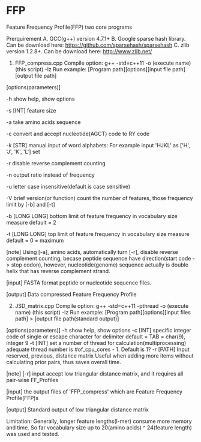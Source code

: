# FFP
Feature Frequency Profile(FFP) two core programs


Prerquirement
A. GCC(g++) version 4.7.1+
B. Google sparse hash library. Can be download here: https://github.com/sparsehash/sparsehash
C. zlib version 1.2.8+. Can be download here: http://www.zlib.net/


1. FFP_compress.cpp
Compile option: g++ -std=c++11 -o (execute name) (this script) -lz
Run example: [Program path][options][input file path][output file path] 

[options(parameters)]

-h  show help, show options

-s  [INT] feature size

-a  take amino acids sequence

-c  convert and accept nucleotide(AGCT) code to RY code

-k  [STR] manual input of word alphabets: For example input 'HJKL' as ['H', 'J', 'K', 'L'] set

-r  disable reverse complement counting

-n  output ratio instead of frequency

-u  letter case insensitive(default is case sensitive)

-V  brief version(or function)
    count the number of features, those frequency limit by [-b] and [-t]

-b  [LONG LONG] bottom limit of feature frequency in vocabulary size measure
    default = 2

-t  [LONG LONG] top limit of feature frequency in vocabulary size measure
    default = 0 = maximum


[note]
Using [-a], amino acids, automatically turn [-r], disable reverse complement counting, becase peptide sequence have direction(start code -> stop codon), however, nucleotide(genome) sequence actually is double helix that has reverse complement strand.


[input]
FASTA format peptide or nucleotide sequence files. 

[output]
Data compressed Feature Frequency Profile


2. JSD_matrix.cpp
Compile option: g++ -std=c++11 -pthread -o (execute name) (this script) -lz
Run example: [Program path][options][input files path] > [output file path(standard output)]


[options(parameters)]
-h  show help, show options
-c  [INT] specific integer code of single or escape character for delimiter
          default = TAB = char(9), integer 9
-t  [INT] set a number of thread for calculation(multiprocessing)
          adequate thread number is #of_cpu_cores - 1. Default is 1?
-r  [PATH]  Input reserved, previous, distance matrix
            Useful when adding more items without calculating prior pairs, thus saves overall time.
            
[note]
[-r] input accept low triangular distance matrix, and it requires all pair-wise FF_Profiles


[input]
the output files of 'FFP_compress' which are Feature Frequency Profile(FFP)s

[output]
Standard output of low triangular distance matrix


Limitation:
Generally, longer feature lengths(l-mer) consume more memory and time.
So far vocabulary size up to 20(amino acids) ^ 24(feature length) was used and tested.
